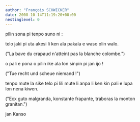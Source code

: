 ```yaml
---
author: "François SCHWICKER"
date: 2008-10-14T11:19:20+00:00
nestinglevel: 0
---
```

pilin sona pi tenpo suno ni :  
  
  
telo jaki pi uta akesi li ken ala pakala e waso olin walo.  
  
("La bave du crapaud n'atteint pas la blanche colombe.")  
  
  
  
o pali e pona o pilin ike ala lon sinpin pi jan ijo !  
  
("Tue recht und scheue niemand !")  
  
  
  
tenpo mute la sike telo pi lili mute li anpa li ken kin pali e lupa  
lon nena kiwen.  
  
("Ecx guto malgranda, konstante frapante, traboras la monton  
granitan.")  
  
  
  
jan Kanso